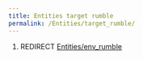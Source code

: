 ```yaml
---
title: Entities target rumble
permalink: /Entities/target_rumble/
---
```


1.  REDIRECT [Entities/env_rumble](Entities_env_rumble "wikilink")